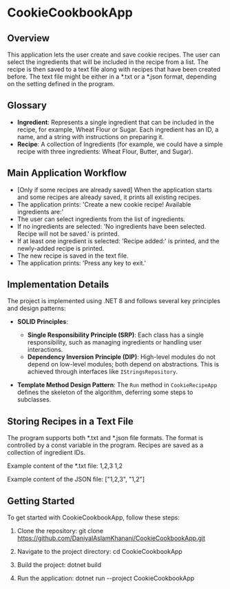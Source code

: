 # CookieCookbookApp

## Overview


This application lets the user create and save cookie recipes. The user can select the ingredients that will be included in the recipe from a list. The recipe is then saved to a text file along with recipes that have been created before. The text file might be either in a *.txt or a *.json format, depending on the setting defined in the program.

## Glossary
- **Ingredient**: Represents a single ingredient that can be included in the recipe, for example, Wheat Flour or Sugar. Each ingredient has an ID, a name, and a string with instructions on preparing it.
- **Recipe**: A collection of Ingredients (for example, we could have a simple recipe with three ingredients: Wheat Flour, Butter, and Sugar).

## Main Application Workflow
- [Only if some recipes are already saved] When the application starts and some recipes are already saved, it prints all existing recipes.
- The application prints: 'Create a new cookie recipe! Available ingredients are:'
- The user can select ingredients from the list of ingredients.
- If no ingredients are selected: 'No ingredients have been selected. Recipe will not be saved.' is printed.
- If at least one ingredient is selected: 'Recipe added:' is printed, and the newly-added recipe is printed.
- The new recipe is saved in the text file.
- The application prints: 'Press any key to exit.'

## Implementation Details
The project is implemented using .NET 8 and follows several key principles and design patterns:

- **SOLID Principles**: 
  - **Single Responsibility Principle (SRP)**: Each class has a single responsibility, such as managing ingredients or handling user interactions.
  - **Dependency Inversion Principle (DIP)**: High-level modules do not depend on low-level modules; both depend on abstractions. This is achieved through interfaces like `IStringsRepository`.

- **Template Method Design Pattern**: The `Run` method in `CookieRecipeApp` defines the skeleton of the algorithm, deferring some steps to subclasses.

## Storing Recipes in a Text File
The program supports both *.txt and *.json file formats. The format is controlled by a const variable in the program. Recipes are saved as a collection of ingredient IDs.

Example content of the *.txt file:
1,2,3 
1,2

Example content of the JSON file:
["1,2,3", "1,2"]

## Getting Started
To get started with CookieCookbookApp, follow these steps:

1. Clone the repository:
git clone https://github.com/DaniyalAslamKhanani/CookieCookbookApp.git

2. Navigate to the project directory:
cd CookieCookbookApp

3. Build the project:
dotnet build

4. Run the application:
dotnet run --project CookieCookbookApp
